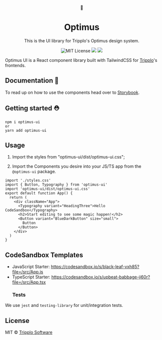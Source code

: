 <div align="center">
    <div><span>🤖</span></div>
    <h1 align="center">Optimus</h1>
    <p>This is the UI library for Tripplo's Optimus design system. 
    <a href="https://github.com/Tripplo-Software/optimus" title="Tripplo Optimus">
    </a>
    <p>
      <img alt="MIT License" src="https://img.shields.io/github/license/Tripplo-Software/optimus"/>
      <img src="https://img.shields.io/github/issues/Tripplo-Software/optimus">
      <img src="https://img.shields.io/npm/v/optimus-ui">
    </p>
  </div>
  Optimus UI is a React component library built with TailwindCSS for  <a href="htpps://tripplo.co">Tripplo</a>'s frontends.

## Documentation 📝

To read up on how to use the components head over to <a href="https://optimus-ui.netlify.app/">Storybook</a>.

## Getting started ⛑️

```shell
npm i optimus-ui
or
yarn add optimus-ui
```

## Usage

1. Import the styles from "optimus-ui/dist/optimus-ui.css";

2. Import the Components you desire into your JS/TS app from the `@optimus-ui` package.

```tsx
import './styles.css'
import { Button, Typography } from 'optimus-ui'
import 'optimus-ui/dist/optimus-ui.css'
export default function App() {
  return (
    <div className="App">
      <Typography variant="HeadingThree">Hello CodeSandbox</Typography>
      <h2>Start editing to see some magic happen!</h2>
      <Button variant="BlueDarkButton" size="small">
        Button
      </Button>
    </div>
  )
}
```

## CodeSandbox Templates

- JavaScript Starter: https://codesandbox.io/s/black-leaf-vxh85?file=/src/App.js
- TypeScript Starter: https://codesandbox.io/s/upbeat-babbage-ji60r?file=/src/App.tsx
  ### Tests

We use `jest` and `testing-library` for unit/integration tests.

## License

MIT © [Tripplo Software](https://github.com/Tripplo-Software)
